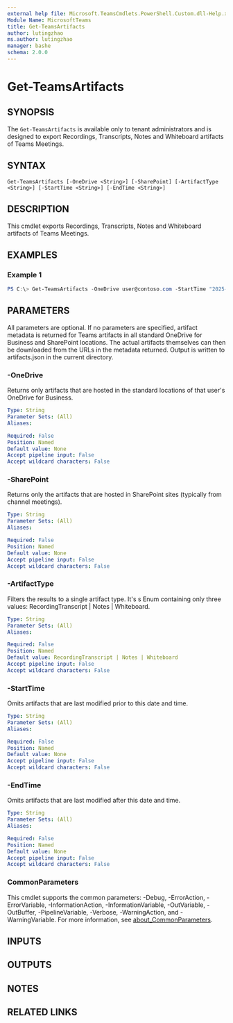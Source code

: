 ```yaml
---
external help file: Microsoft.TeamsCmdlets.PowerShell.Custom.dll-Help.xml
Module Name: MicrosoftTeams
title: Get-TeamsArtifacts
author: lutingzhao
ms.author: lutingzhao
manager: bashe
schema: 2.0.0
---
```


# Get-TeamsArtifacts

## SYNOPSIS
The `Get-TeamsArtifacts` is available only to tenant administrators and is designed to export Recordings, Transcripts, Notes and Whiteboard artifacts of Teams Meetings.

## SYNTAX
```
Get-TeamsArtifacts [-OneDrive <String>] [-SharePoint] [-ArtifactType <String>] [-StartTime <String>] [-EndTime <String>]
```

## DESCRIPTION
This cmdlet exports Recordings, Transcripts, Notes and Whiteboard artifacts of Teams Meetings.

## EXAMPLES

### Example 1
```powershell
PS C:\> Get-TeamsArtifacts -OneDrive user@contoso.com -StartTime "2025-06-20" -EndTime "2025-06-26"
```

## PARAMETERS
All parameters are optional. If no parameters are specified, artifact metadata is returned for Teams artifacts in all standard OneDrive for Business and SharePoint locations. The actual artifacts themselves can then be downloaded from the URLs in the metadata returned. Output is written to artifacts.json in the current directory.

### -OneDrive
Returns only artifacts that are hosted in the standard locations of that user's OneDrive for Business.

```yaml
Type: String
Parameter Sets: (All)
Aliases:

Required: False
Position: Named
Default value: None
Accept pipeline input: False
Accept wildcard characters: False
```

### -SharePoint
Returns only the artifacts that are hosted in SharePoint sites (typically from channel meetings).

```yaml
Type: String
Parameter Sets: (All)
Aliases:

Required: False
Position: Named
Default value: None
Accept pipeline input: False
Accept wildcard characters: False
```

### -ArtifactType
Filters the results to a single artifact type. It's s Enum containing only three values: RecordingTranscript | Notes | Whiteboard.

```yaml
Type: String
Parameter Sets: (All)
Aliases:

Required: False
Position: Named
Default value: RecordingTranscript | Notes | Whiteboard
Accept pipeline input: False
Accept wildcard characters: False
```

### -StartTime
Omits artifacts that are last modified prior to this date and time.

```yaml
Type: String
Parameter Sets: (All)
Aliases:

Required: False
Position: Named
Default value: None
Accept pipeline input: False
Accept wildcard characters: False
```

### -EndTime
Omits artifacts that are last modified after this date and time.

```yaml
Type: String
Parameter Sets: (All)
Aliases:

Required: False
Position: Named
Default value: None
Accept pipeline input: False
Accept wildcard characters: False
```

### CommonParameters
This cmdlet supports the common parameters: -Debug, -ErrorAction, -ErrorVariable, -InformationAction, -InformationVariable, -OutVariable, -OutBuffer, -PipelineVariable, -Verbose, -WarningAction, and -WarningVariable. For more information, see [about_CommonParameters](https://go.microsoft.com/fwlink/?LinkID=113216).

## INPUTS

## OUTPUTS

## NOTES

## RELATED LINKS